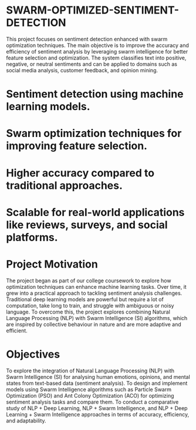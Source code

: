 # SWARM-OPTIMIZED-SENTIMENT-DETECTION

This project focuses on sentiment detection enhanced with swarm optimization techniques. The main objective is to improve the accuracy and efficiency of sentiment analysis by leveraging swarm intelligence for better feature selection and optimization. The system classifies text into positive, negative, or neutral sentiments and can be applied to domains such as social media analysis, customer feedback, and opinion mining.
# Sentiment detection using machine learning models.
# Swarm optimization techniques for improving feature selection.
# Higher accuracy compared to traditional approaches.
# Scalable for real-world applications like reviews, surveys, and social platforms.

# Project Motivation
The project began as part of our college coursework to explore how optimization techniques can enhance machine learning tasks. Over time, it grew into a practical approach to tackling sentiment analysis challenges.
Traditional deep learning models are powerful but require a lot of computation, take long to train, and struggle with ambiguous or noisy language. 
To overcome this, the project explores combining Natural Language Processing (NLP) with Swarm Intelligence (SI) algorithms, which are inspired by collective behaviour in nature and are more adaptive and efficient. 

# Objectives
To explore the integration of Natural Language Processing (NLP) with Swarm Intelligence (SI) for analysing human emotions, opinions, and mental states from text-based data (sentiment analysis).
To design and implement models using Swarm Intelligence algorithms such as Particle Swarm Optimization (PSO) and Ant Colony Optimization (ACO) for optimizing sentiment analysis tasks and compare them.
To conduct a comparative study of NLP + Deep Learning, NLP + Swarm Intelligence, and NLP + Deep Learning + Swarm Intelligence approaches in terms of accuracy, efficiency, and adaptability.

